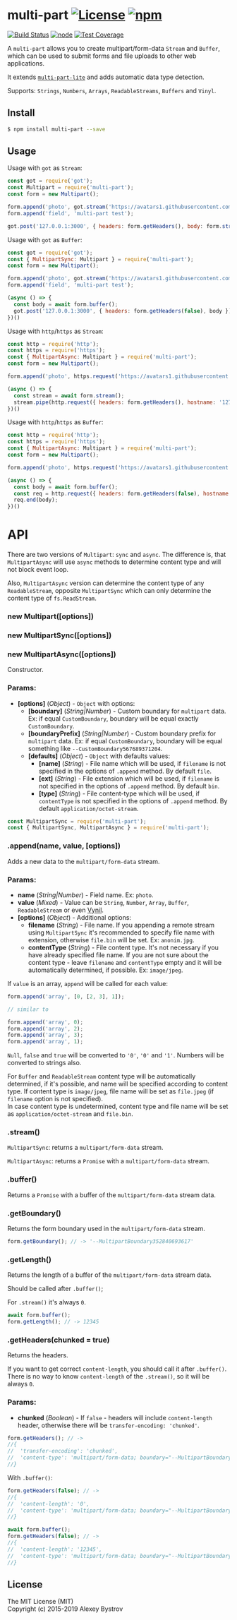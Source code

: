 multi-part [![License](https://img.shields.io/npm/l/multi-part.svg)](https://github.com/strikeentco/multi-part/blob/master/LICENSE) [![npm](https://img.shields.io/npm/v/multi-part.svg)](https://www.npmjs.com/package/multi-part)
==========
[![Build Status](https://travis-ci.org/strikeentco/multi-part.svg)](https://travis-ci.org/strikeentco/multi-part) [![node](https://img.shields.io/node/v/multi-part.svg)](https://www.npmjs.com/package/multi-part) [![Test Coverage](https://api.codeclimate.com/v1/badges/9876ebf194e36617bcea/test_coverage)](https://codeclimate.com/github/strikeentco/multi-part/test_coverage)

A `multi-part` allows you to create multipart/form-data `Stream` and `Buffer`, which can be used to submit forms and file uploads to other web applications.

It extends [`multi-part-lite`](https://github.com/strikeentco/multi-part-lite) and adds automatic data type detection.

Supports: `Strings`, `Numbers`, `Arrays`, `ReadableStreams`, `Buffers` and `Vinyl`.

## Install
```sh
$ npm install multi-part --save
```

## Usage
Usage with `got` as `Stream`:

```js
const got = require('got');
const Multipart = require('multi-part');
const form = new Multipart();

form.append('photo', got.stream('https://avatars1.githubusercontent.com/u/2401029'));
form.append('field', 'multi-part test');

got.post('127.0.0.1:3000', { headers: form.getHeaders(), body: form.stream() });
```
Usage with `got` as `Buffer`:

```js
const got = require('got');
const { MultipartSync: Multipart } = require('multi-part');
const form = new Multipart();

form.append('photo', got.stream('https://avatars1.githubusercontent.com/u/2401029'));
form.append('field', 'multi-part test');

(async () => {
  const body = await form.buffer();
  got.post('127.0.0.1:3000', { headers: form.getHeaders(false), body });
})()
```
Usage with `http`/`https` as `Stream`:

```js
const http = require('http');
const https = require('https');
const { MultipartAsync: Multipart } = require('multi-part');
const form = new Multipart();

form.append('photo', https.request('https://avatars1.githubusercontent.com/u/2401029'));

(async () => {
  const stream = await form.stream();
  stream.pipe(http.request({ headers: form.getHeaders(), hostname: '127.0.0.1', port: 3000, method: 'POST' }));
})()
```
Usage with `http`/`https` as `Buffer`:

```js
const http = require('http');
const https = require('https');
const { MultipartAsync: Multipart } = require('multi-part');
const form = new Multipart();

form.append('photo', https.request('https://avatars1.githubusercontent.com/u/2401029'));

(async () => {
  const body = await form.buffer();
  const req = http.request({ headers: form.getHeaders(false), hostname: '127.0.0.1', port: 3000, method: 'POST' });
  req.end(body);
})()
```

# API

There are two versions of `Multipart`: `sync` and `async`. The difference is, that `MultipartAsync` will use `async` methods to determine content type and will not block event loop.

Also, `MultipartAsync` version can determine the content type of any `ReadableStream`, opposite `MultipartSync` which can only determine the content type of `fs.ReadStream`.

### new Multipart([options])
### new MultipartSync([options])
### new MultipartAsync([options])

Constructor.

### Params:
* **[options]** (*Object*) - `Object` with options:
  * **[boundary]** (*String|Number*) - Custom boundary for `multipart` data. Ex: if equal `CustomBoundary`, boundary will be equal exactly `CustomBoundary`.
  * **[boundaryPrefix]** (*String|Number*) - Custom boundary prefix for `multipart` data. Ex: if equal `CustomBoundary`, boundary will be equal something like `--CustomBoundary567689371204`.
  * **[defaults]** (*Object*) - `Object` with defaults values:
    * **[name]** (*String*) - File name which will be used, if `filename` is not specified in the options of `.append` method. By default `file`.
    * **[ext]** (*String*) - File extension which will be used, if `filename` is not specified in the options of `.append` method. By default `bin`.
    * **[type]** (*String*) - File content-type which will be used, if `contentType` is not specified in the options of `.append` method. By default `application/octet-stream`.

```js
const MultipartSync = require('multi-part');
const { MultipartSync, MultipartAsync } = require('multi-part');
```

### .append(name, value, [options])

Adds a new data to the `multipart/form-data` stream.

### Params:
* **name** (*String|Number*) - Field name. Ex: `photo`.
* **value** (*Mixed*) - Value can be `String`, `Number`, `Array`, `Buffer`, `ReadableStream` or even [Vynil](https://www.npmjs.com/package/vinyl).
* **[options]** (*Object*) - Additional options:
  * **filename**  (*String*) - File name. If you appending a remote stream using `MultipartSync` it's recommended to specify file name with extension, otherwise `file.bin` will be set. Ex: `anonim.jpg`.
  * **contentType** (*String*) - File content type. It's not necessary if you have already specified file name. If you are not sure about the content type - leave `filename` and `contentType` empty and it will be automatically determined, if possible. Ex: `image/jpeg`.

If `value` is an array, `append` will be called for each value:
```js
form.append('array', [0, [2, 3], 1]);

// similar to

form.append('array', 0);
form.append('array', 2);
form.append('array', 3);
form.append('array', 1);
```

`Null`, `false` and `true` will be converted to `'0'`, `'0'` and `'1'`. Numbers will be converted to strings also.

For `Buffer` and `ReadableStream` content type will be automatically determined, if it's possible, and name will be specified according to content type. If content type is `image/jpeg`, file name will be set as `file.jpeg` (if `filename` option is not specified).<br>In case content type is undetermined, content type and file name will be set as `application/octet-stream` and `file.bin`.

### .stream()

`MultipartSync`: returns a `multipart/form-data` stream.

`MultipartAsync`: returns a `Promise` with a `multipart/form-data` stream.

### .buffer()

Returns a `Promise` with a buffer of the `multipart/form-data` stream data.

### .getBoundary()

Returns the form boundary used in the `multipart/form-data` stream.

```js
form.getBoundary(); // -> '--MultipartBoundary352840693617'
```

### .getLength()

Returns the length of a buffer of the `multipart/form-data` stream data.

Should be called after `.buffer()`;

For `.stream()` it's always `0`.

```js
await form.buffer();
form.getLength(); // -> 12345
```

### .getHeaders(chunked = true)

Returns the headers.

If you want to get correct `content-length`, you should call it after `.buffer()`. There is no way to know `content-length` of the `.stream()`, so it will be always `0`.

### Params:
* **chunked** (*Boolean*) - If `false` - headers will include `content-length` header, otherwise there will be `transfer-encoding: 'chunked'`.

```js
form.getHeaders(); // ->
//{
//  'transfer-encoding': 'chunked',
//  'content-type': 'multipart/form-data; boundary="--MultipartBoundary352840693617"'
//}
```
With `.buffer()`:
```js
form.getHeaders(false); // ->
//{
//  'content-length': '0',
//  'content-type': 'multipart/form-data; boundary="--MultipartBoundary352840693617"'
//}

await form.buffer();
form.getHeaders(false); // ->
//{
//  'content-length': '12345',
//  'content-type': 'multipart/form-data; boundary="--MultipartBoundary352840693617"'
//}
```

## License

The MIT License (MIT)<br/>
Copyright (c) 2015-2019 Alexey Bystrov

